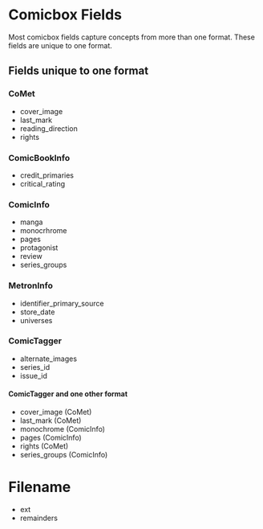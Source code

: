 # Comicbox Fields

Most comicbox fields capture concepts from more than one format. These fields
are unique to one format.

## Fields unique to one format

### CoMet

- cover_image
- last_mark
- reading_direction
- rights

### ComicBookInfo

- credit_primaries
- critical_rating

### ComicInfo

- manga
- monocrhrome
- pages
- protagonist
- review
- series_groups

### MetronInfo

- identifier_primary_source
- store_date
- universes

### ComicTagger

- alternate_images
- series_id
- issue_id

#### ComicTagger and one other format

- cover_image (CoMet)
- last_mark (CoMet)
- monochrome (ComicInfo)
- pages (ComicInfo)
- rights (CoMet)
- series_groups (ComicInfo)

# Filename

- ext
- remainders
